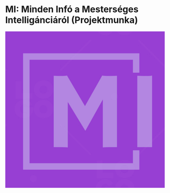 # MI: Minden Infó a Mesterséges Intelligánciáról (Projektmunka)
![proj_logo](https://github.com/BenjaminStonawski/pet_mi/blob/main/img/22C3FD60-5B6A-429E-B32F-BEE284FA8924.jpeg)
